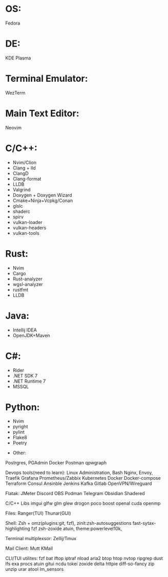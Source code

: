 # OS:

Fedora

# DE:

KDE Plasma

# Terminal Emulator:

WezTerm

# Main Text Editor:

Neovim

# C/C++:
<ul>
  <li>Nvim/Clion
  <li>Clang + lld
  <li>ClangD
  <li>Clang-format
  <li>LLDB
  <li>Valgrind 
  <li>Doxygen + Doxygen Wizard
  <li>Cmake+Ninja+Vcpkg/Conan
  <li>glslc
  <li>shaderc
  <li>spirv
  <li>vulkan-loader
  <li>vulkan-headers
  <li>vulkan-tools
</ul>

# Rust:
<ul>
  <li>Nvim
  <li>Cargo
  <li>Rust-analyzer
  <li>wgsl-analyzer
  <li>rustfmt
  <li>LLDB
</ul>

# Java:
<ul>
  <li>Intellij IDEA
  <li>OpenJDK+Maven
</ul>

# C#:
<ul>
  <li>Rider
  <li>.NET SDK 7
  <li>.NET Runtime 7
  <li>MSSQL
</ul>

# Python:
<ul>
  <li>Nvim
  <li>pyright
  <li>pylint
  <li>Flake8
  <li>Poetry
</ul>

* Other:

Postrgres, PGAdmin
Docker
Postman
qpwgraph

Devops tools(need to learn):
Linux Administration, Bash
Nginx, Envoy, Traefik
Grafana
Prometheus/Zabbix
Kubernetes
Docker
Docker-compose
Terraform
Consul
Ansinble
Jenkins
Kafka
Gitlab
OpenVPN/Wireguard

Flatak:
JMeter
Discord
OBS
Podman
Telegram
Obsidian
Shadered

C/C++ Libs
imgui
glfw
glm 
glew
drogon
poco 
boost 
openal
cuda
openmp

Files:
Ranger(TUI)
Thunar(GUI)

Shell:
Zsh + omz(plugins:git, fzf), zinit:zsh-autosuggestions fast-sytax-highlighting fzf zsh-zoxide atuin, theme:powerlevel10k, 

Terminal multiplexsor:
Zellij/Tmux

Mail Client:
Mutt
KMail

CLI/TUI utilites:
fzf
bat
iftop
iptraf
nload
aria2
btop
htop
nvtop
ripgrep
dust
lfs
exa
procs
atuin
gitui
ncdu
tokei
zoxide
delta
httpie
diff-so-fancy
zip
unzip
urar
atool
lm_sensors
